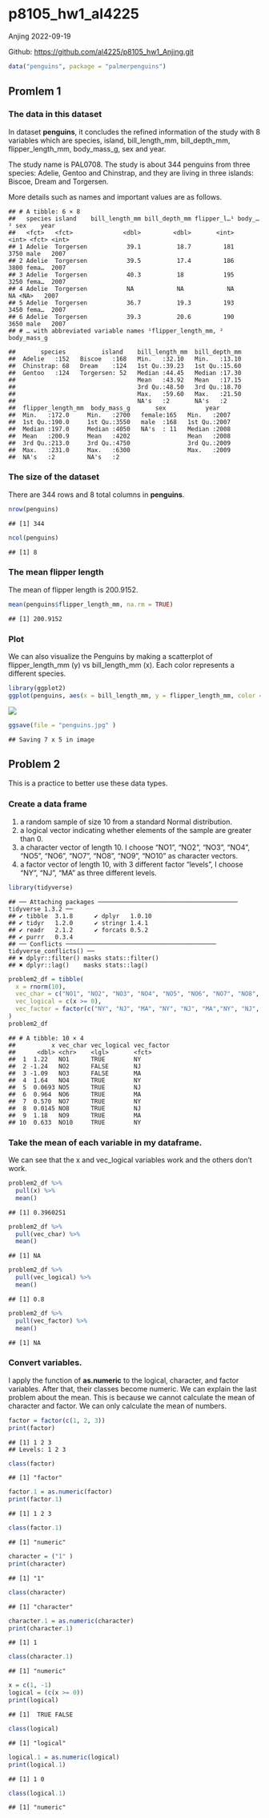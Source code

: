 p8105_hw1_al4225
================
Anjing
2022-09-19

Github: <https://github.com/al4225/p8105_hw1_Anjing.git>

``` r
data("penguins", package = "palmerpenguins")
```

## Promlem 1

### The data in this dataset

In dataset **penguins**, it concludes the refined information of the
study with 8 variables which are species, island, bill_length_mm,
bill_depth_mm, flipper_length_mm, body_mass_g, sex and year.

The study name is PAL0708. The study is about 344 penguins from three
species: Adelie, Gentoo and Chinstrap, and they are living in three
islands: Biscoe, Dream and Torgersen.

More details such as names and important values are as follows.

    ## # A tibble: 6 × 8
    ##   species island    bill_length_mm bill_depth_mm flipper_l…¹ body_…² sex    year
    ##   <fct>   <fct>              <dbl>         <dbl>       <int>   <int> <fct> <int>
    ## 1 Adelie  Torgersen           39.1          18.7         181    3750 male   2007
    ## 2 Adelie  Torgersen           39.5          17.4         186    3800 fema…  2007
    ## 3 Adelie  Torgersen           40.3          18           195    3250 fema…  2007
    ## 4 Adelie  Torgersen           NA            NA            NA      NA <NA>   2007
    ## 5 Adelie  Torgersen           36.7          19.3         193    3450 fema…  2007
    ## 6 Adelie  Torgersen           39.3          20.6         190    3650 male   2007
    ## # … with abbreviated variable names ¹​flipper_length_mm, ²​body_mass_g

    ##       species          island    bill_length_mm  bill_depth_mm  
    ##  Adelie   :152   Biscoe   :168   Min.   :32.10   Min.   :13.10  
    ##  Chinstrap: 68   Dream    :124   1st Qu.:39.23   1st Qu.:15.60  
    ##  Gentoo   :124   Torgersen: 52   Median :44.45   Median :17.30  
    ##                                  Mean   :43.92   Mean   :17.15  
    ##                                  3rd Qu.:48.50   3rd Qu.:18.70  
    ##                                  Max.   :59.60   Max.   :21.50  
    ##                                  NA's   :2       NA's   :2      
    ##  flipper_length_mm  body_mass_g       sex           year     
    ##  Min.   :172.0     Min.   :2700   female:165   Min.   :2007  
    ##  1st Qu.:190.0     1st Qu.:3550   male  :168   1st Qu.:2007  
    ##  Median :197.0     Median :4050   NA's  : 11   Median :2008  
    ##  Mean   :200.9     Mean   :4202                Mean   :2008  
    ##  3rd Qu.:213.0     3rd Qu.:4750                3rd Qu.:2009  
    ##  Max.   :231.0     Max.   :6300                Max.   :2009  
    ##  NA's   :2         NA's   :2

### The size of the dataset

There are 344 rows and 8 total columns in **penguins**.

``` r
nrow(penguins)
```

    ## [1] 344

``` r
ncol(penguins)
```

    ## [1] 8

### The mean flipper length

The mean of flipper length is 200.9152.

``` r
mean(penguins$flipper_length_mm, na.rm = TRUE)
```

    ## [1] 200.9152

### Plot

We can also visualize the Penguins by making a scatterplot of
flipper_length_mm (y) vs bill_length_mm (x). Each color represents a
different species.

``` r
library(ggplot2)
ggplot(penguins, aes(x = bill_length_mm, y = flipper_length_mm, color = species)) + geom_point()
```

![](p8105_hw1_al4225_files/figure-gfm/plot-1.png)<!-- -->

``` r
ggsave(file = "penguins.jpg" )
```

    ## Saving 7 x 5 in image

## Problem 2

This is a practice to better use these data types.

### Create a data frame

1)  a random sample of size 10 from a standard Normal distribution.
2)  a logical vector indicating whether elements of the sample are
    greater than 0.
3)  a character vector of length 10. I choose “NO1”, “NO2”, “NO3”,
    “NO4”, “NO5”, “NO6”, “NO7”, “NO8”, “NO9”, “NO10” as character
    vectors.
4)  a factor vector of length 10, with 3 different factor “levels”, I
    choose “NY”, “NJ”, “MA” as three different levels.

``` r
library(tidyverse)
```

    ## ── Attaching packages ─────────────────────────────────────── tidyverse 1.3.2 ──
    ## ✔ tibble  3.1.8      ✔ dplyr   1.0.10
    ## ✔ tidyr   1.2.0      ✔ stringr 1.4.1 
    ## ✔ readr   2.1.2      ✔ forcats 0.5.2 
    ## ✔ purrr   0.3.4      
    ## ── Conflicts ────────────────────────────────────────── tidyverse_conflicts() ──
    ## ✖ dplyr::filter() masks stats::filter()
    ## ✖ dplyr::lag()    masks stats::lag()

``` r
problem2_df = tibble(
  x = rnorm(10),
  vec_char = c("NO1", "NO2", "NO3", "NO4", "NO5", "NO6", "NO7", "NO8", "NO9", "NO10" ),
  vec_logical = c(x >= 0),
  vec_factor = factor(c("NY", "NJ", "MA", "NY", "NJ", "MA","NY", "NJ", "MA", "NY"), levels = c("NY", "NJ", "MA"))
)
problem2_df
```

    ## # A tibble: 10 × 4
    ##          x vec_char vec_logical vec_factor
    ##      <dbl> <chr>    <lgl>       <fct>     
    ##  1  1.22   NO1      TRUE        NY        
    ##  2 -1.24   NO2      FALSE       NJ        
    ##  3 -1.09   NO3      FALSE       MA        
    ##  4  1.64   NO4      TRUE        NY        
    ##  5  0.0693 NO5      TRUE        NJ        
    ##  6  0.964  NO6      TRUE        MA        
    ##  7  0.570  NO7      TRUE        NY        
    ##  8  0.0145 NO8      TRUE        NJ        
    ##  9  1.18   NO9      TRUE        MA        
    ## 10  0.633  NO10     TRUE        NY

### Take the mean of each variable in my dataframe.

We can see that the x and vec_logical variables work and the others
don’t work.

``` r
problem2_df %>%
  pull(x) %>%
  mean()
```

    ## [1] 0.3960251

``` r
problem2_df %>%
  pull(vec_char) %>%
  mean()
```

    ## [1] NA

``` r
problem2_df %>%
  pull(vec_logical) %>%
  mean()
```

    ## [1] 0.8

``` r
problem2_df %>%
  pull(vec_factor) %>%
  mean()
```

    ## [1] NA

### Convert variables.

I apply the function of **as.numeric** to the logical, character, and
factor variables. After that, their classes become numeric. We can
explain the last problem about the mean. This is because we cannot
calculate the mean of character and factor. We can only calculate the
mean of numbers.

``` r
factor = factor(c(1, 2, 3))
print(factor)
```

    ## [1] 1 2 3
    ## Levels: 1 2 3

``` r
class(factor)
```

    ## [1] "factor"

``` r
factor.1 = as.numeric(factor)
print(factor.1)
```

    ## [1] 1 2 3

``` r
class(factor.1)
```

    ## [1] "numeric"

``` r
character = ("1" )
print(character)
```

    ## [1] "1"

``` r
class(character)
```

    ## [1] "character"

``` r
character.1 = as.numeric(character)
print(character.1)
```

    ## [1] 1

``` r
class(character.1)
```

    ## [1] "numeric"

``` r
x = c(1, -1)
logical = (c(x >= 0))
print(logical)
```

    ## [1]  TRUE FALSE

``` r
class(logical)
```

    ## [1] "logical"

``` r
logical.1 = as.numeric(logical)
print(logical.1)
```

    ## [1] 1 0

``` r
class(logical.1)
```

    ## [1] "numeric"
